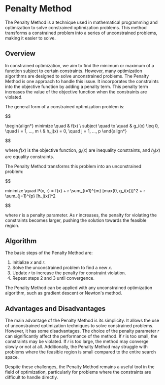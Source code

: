 # Penalty Method

The Penalty Method is a technique used in mathematical programming and optimization to solve constrained optimization problems. This method transforms a constrained problem into a series of unconstrained problems, making it easier to solve.

## Overview

In constrained optimization, we aim to find the minimum or maximum of a function subject to certain constraints. However, many optimization algorithms are designed to solve unconstrained problems. The Penalty Method is one approach to handle this issue. It incorporates the constraints into the objective function by adding a penalty term. This penalty term increases the value of the objective function when the constraints are violated.

The general form of a constrained optimization problem is:


$$

\begin{align*}
minimize \quad & f(x) \\
subject \quad to \quad & g_i(x) \leq 0, \quad i = 1, ..., m \\
& h_j(x) = 0, \quad j = 1, ..., p
\end{align*}

$$


where $f(x)$ is the objective function, $g_i(x)$ are inequality constraints, and $h_j(x)$ are equality constraints.

The Penalty Method transforms this problem into an unconstrained problem:


$$

minimize \quad P(x, r) = f(x) + r \sum_{i=1}^{m} [max(0, g_i(x))]^2 + r \sum_{j=1}^{p} [h_j(x)]^2

$$


where $r$ is a penalty parameter. As $r$ increases, the penalty for violating the constraints becomes larger, pushing the solution towards the feasible region.

## Algorithm

The basic steps of the Penalty Method are:

1. Initialize $x$ and $r$.
2. Solve the unconstrained problem to find a new $x$.
3. Update $r$ to increase the penalty for constraint violation.
4. Repeat steps 2 and 3 until convergence.

The Penalty Method can be applied with any unconstrained optimization algorithm, such as gradient descent or Newton's method.

## Advantages and Disadvantages

The main advantage of the Penalty Method is its simplicity. It allows the use of unconstrained optimization techniques to solve constrained problems. However, it has some disadvantages. The choice of the penalty parameter $r$ can significantly affect the performance of the method. If $r$ is too small, the constraints may be violated. If $r$ is too large, the method may converge slowly or not at all. Additionally, the Penalty Method may struggle with problems where the feasible region is small compared to the entire search space.

Despite these challenges, the Penalty Method remains a useful tool in the field of optimization, particularly for problems where the constraints are difficult to handle directly.

